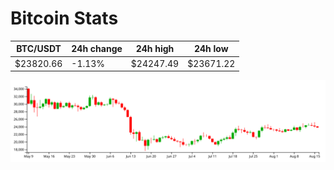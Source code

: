 # Bitcoin Stats

BTC/USDT|24h change|24h high|24h low|
|---|---|---|---|
|$23820.66|-1.13%|$24247.49|$23671.22|

<img src="./chart.svg">
